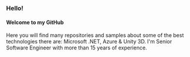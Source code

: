 ### Hello!
#### Welcome to my GitHub

Here you will find many repositories and samples about some of the best technologies there are: Microsoft .NET, Azure & Unity 3D.
I'm Senior Software Engineer with more than 15 years of experience.
